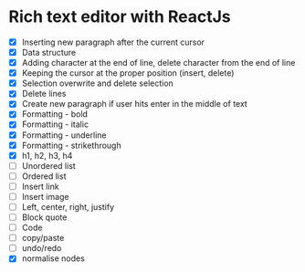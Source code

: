 # Rich text editor with ReactJs

- [x] Inserting new paragraph after the current cursor
- [x] Data structure
- [x] Adding character at the end of line, delete character from the end of line
- [x] Keeping the cursor at the proper position (insert, delete)
- [x] Selection overwrite and delete selection
- [x] Delete lines
- [x] Create new paragraph if user hits enter in the middle of text
- [x] Formatting - bold
- [x] Formatting - italic
- [x] Formatting - underline
- [x] Formatting - strikethrough
- [x] h1, h2, h3, h4
- [ ] Unordered list
- [ ] Ordered list
- [ ] Insert link
- [ ] Insert image
- [ ] Left, center, right, justify
- [ ] Block quote
- [ ] Code
- [ ] copy/paste
- [ ] undo/redo
- [x] normalise nodes
